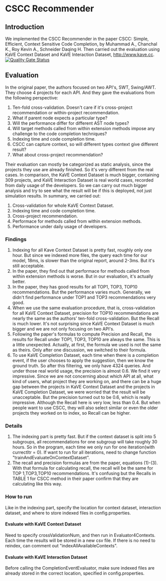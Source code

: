 # CSCC Recommender

## Introduction
We implemented the CSCC Recommender in the paper CSCC: Simple, Efficient, Context Sensitive Code Completion, by Muhammad A., Chanchal K., Roy Kevin A., Schneider Daqing H. Then carried out the evaluation using KaVE Context Dataset and KaVE Interaction Dataset, http://www.kave.cc.
[![Quality Gate Status](https://sonarcloud.io/api/project_badges/measure?project=ch.uzh.ifi.ase%3Acscc-recommender&metric=alert_status)](https://sonarcloud.io/dashboard?id=ch.uzh.ifi.ase%3Acscc-recommender)

## Evaluation
In the original paper, the authors focused on two API's, SWT, Swing/AWT. They choose 4 projects for each API. And they gave the evaluations from the following perspective:
1. Ten-fold cross-validation. Doesn't care if it's cross-project recommendation or within-project recommendation. 
2. What if parent node expects a particular type?
3. Will the performance differ for different AST node types?
4. Will target methods called from within extension methods impose any challenge to the code completion techniques?
5. Indexing time and code completion time.
6. CSCC can capture context, so will different types context give different result?
7. What about cross-project recommendation? <br>

Their evaluation can mostly be categorized as static analysis, since the projects they use are already finished. So it's very different from the real cases.
In comparison, the KaVE Context Dataset is much bigger, containing 309 projects, and KaVE Interaction Dataset is real world cases, recorded from daily usage of the developers. So we can carry out much bigger analysis and try to see what the result will be if this is deployed, not just simulation results.
In summary, we carried out:
1. Cross-validation for whole KaVE Context Dataset.
2. Indexing time and code completion time.
3. Cross-project recommendation.
4. Performace for methods called from within extension methods.
5. Performance under daily usage of developers.

### Findings
1. Indexing for all Kave Context Dataset is pretty fast, roughly only one hour. But since we indexed more files, the query each time for our model, 18ms, is slower than the original report, around 2-3ms. But it's still acceptable.
2. In the paper, they find out that performace for methods called from within extension methods is worse. But in our evaluation, it's actually better. 
3. In the paper, they has good results for all TOP1, TOP3, TOP10 recommendations. But the performance varies much. Generally, we didn't find performance under TOP1 and TOP3 recommendations very good. 
4. When we use the same evaluation procedure, that is, cross-validation for all KaVE Context Dataset, precision for TOP10 recommendations are nearly the same as the authors' ten-fold cross-validation. But the Recall is much lower. It's not surprising since KaVE Context Dataset is much bigger and we are not only focusing on two API's.
5. Following the paper's formulas to compute Precision and Recall, the results for Recall under TOP1, TOP3, TOP10 are always the same. This is a little unexpected. Actually, at first, the formula we used is not the same as theirs. Only after one discussion, we switched to their formula.
6. To use KaVE Completion Dataset, each time when there is a completion event, if the user chooses to apply the suggestion, then we know the ground truth. So after this filtering, we only have 4324 queries. And under those real world usage, the precision is almost 0.6. We find it very impressive. Since we are not concerning about which API at all, what kind of users, what project they are working on, and there can be a huge gap between the projects in KaVE Context Dataset and the projects in KaVE Completion Dataset, we were worried that the result will be unacceptable. But the precision turned out to be 0.6, which is really impressive. Although the Recall here is very low, less than 0.4. But when people want to use CSCC, they will also select similar or even the older projects they worked on to index, so Recall can be higher.

### Details
1. The indexing part is pretty fast. But if the context dataset is split into 5 subgroups, all recommendations for one subgroup will take roughly 30 hours. So in the program, each time we only run for one iteration(with currectItr = 0). If want to run for all iterations, need to change function "trainAndEvaluateOnContextDataset".
2. The recall and precision formulas are from the paper, equations (1)-(3). With that formula for calculating recall, the recall will be the same for TOP 1,TOP3,TOP10 recommendations. It's confusing but the Recalls in TABLE 1 for CSCC method in their paper confirm that they are calculating like this way.

### How to run
Like in the indexing part, specify the location for context dataset, interaction dataset, and where to store indexed files in config.properties.
#### Evaluate with KaVE Context Dataset
Need to specify crossValidationNum, and then run in Evaluator4Contexts. Each time the results will be stored in a new csv file.
If there is no need to reindex, can comment out "indexAllAvailableContexts".
#### Evaluate with KaVE Interaction Dataset
Before calling the CompletionEventEvaluator, make sure indexed files are already stored in the correct location, specified in config.properties.
